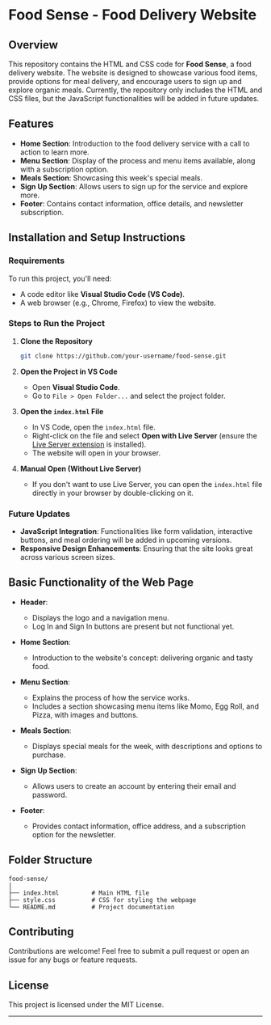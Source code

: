# Food Sense - Food Delivery Website

## Overview

This repository contains the HTML and CSS code for **Food Sense**, a food delivery website. The website is designed to showcase various food items, provide options for meal delivery, and encourage users to sign up and explore organic meals. Currently, the repository only includes the HTML and CSS files, but the JavaScript functionalities will be added in future updates.

## Features

- **Home Section**: Introduction to the food delivery service with a call to action to learn more.
- **Menu Section**: Display of the process and menu items available, along with a subscription option.
- **Meals Section**: Showcasing this week's special meals.
- **Sign Up Section**: Allows users to sign up for the service and explore more.
- **Footer**: Contains contact information, office details, and newsletter subscription.

## Installation and Setup Instructions

### Requirements

To run this project, you'll need:

- A code editor like **Visual Studio Code (VS Code)**.
- A web browser (e.g., Chrome, Firefox) to view the website.

### Steps to Run the Project

1. **Clone the Repository**
   ```bash
   git clone https://github.com/your-username/food-sense.git
   ```
2. **Open the Project in VS Code**
   - Open **Visual Studio Code**.
   - Go to `File > Open Folder...` and select the project folder.

3. **Open the `index.html` File**
   - In VS Code, open the `index.html` file.
   - Right-click on the file and select **Open with Live Server** (ensure the [Live Server extension](https://marketplace.visualstudio.com/items?itemName=ritwickdey.LiveServer) is installed).
   - The website will open in your browser.

4. **Manual Open (Without Live Server)**
   - If you don't want to use Live Server, you can open the `index.html` file directly in your browser by double-clicking on it.

### Future Updates

- **JavaScript Integration**: Functionalities like form validation, interactive buttons, and meal ordering will be added in upcoming versions.
- **Responsive Design Enhancements**: Ensuring that the site looks great across various screen sizes.

## Basic Functionality of the Web Page

- **Header**: 
  - Displays the logo and a navigation menu.
  - Log In and Sign In buttons are present but not functional yet.
  
- **Home Section**:
  - Introduction to the website's concept: delivering organic and tasty food.

- **Menu Section**:
  - Explains the process of how the service works.
  - Includes a section showcasing menu items like Momo, Egg Roll, and Pizza, with images and buttons.

- **Meals Section**:
  - Displays special meals for the week, with descriptions and options to purchase.

- **Sign Up Section**:
  - Allows users to create an account by entering their email and password.

- **Footer**:
  - Provides contact information, office address, and a subscription option for the newsletter.

## Folder Structure

```
food-sense/
│
├── index.html         # Main HTML file
├── style.css          # CSS for styling the webpage
└── README.md          # Project documentation
```

## Contributing

Contributions are welcome! Feel free to submit a pull request or open an issue for any bugs or feature requests.

## License

This project is licensed under the MIT License.

---


